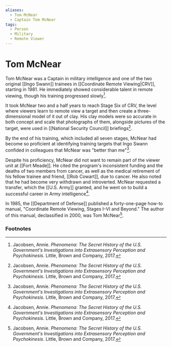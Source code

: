 ```yaml
---
aliases:
  - Tom McNear
  - Captain Tom McNear
tags:
  - Person
  - Military
  - Remote Viewer
---
```

# Tom McNear

Tom McNear was a Captain in military intelligence and one of the two original [[Ingo Swann]] trainees in [[Coordinate Remote Viewing|CRV]], starting in 1981. He immediately showed considerable talent in remote viewing, though his training progressed slowly[^1].

It took McNear two and a half years to reach Stage Six of CRV, the level where viewers learn to remote view a target and then create a three-dimensional model of it out of clay. His clay models were so accurate in both concept and scale that photographs of them, alongside pictures of the target, were used in [[National Security Council]] briefings[^1].

By the end of his training, which included all seven stages, McNear had become so proficient at identifying training targets that Ingo Swann confided in colleagues that McNear was "better than me"[^1].

Despite his proficiency, McNear did not want to remain part of the viewer unit at [[Fort Meade]]. He cited the program's inconsistent funding and the deaths of two members from cancer, as well as the medical retirement of his fellow trainee and friend, [[Rob Cowart]], due to cancer. He also noted that he had become very withdrawn and introverted. McNear requested a transfer, which the [[U.S. Army]] granted, and he went on to build a successful career in Army intelligence[^1].

In 1985, the [[Department of Defense]] published a forty-one-page how-to manual, "Coordinate Remote Viewing, Stages I–VI and Beyond." The author of this manual, declassified in 2000, was Tom McNear[^1].

### Footnotes
[^1]: Jacobsen, Annie. *Phenomena: The Secret History of the U.S. Government's Investigations into Extrasensory Perception and Psychokinesis*. Little, Brown and Company, 2017.
